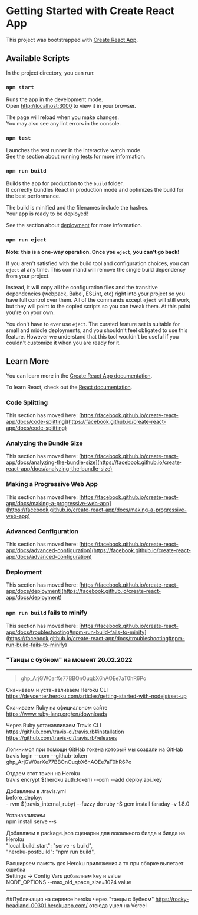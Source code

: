 # Getting Started with Create React App

This project was bootstrapped with [Create React App](https://github.com/facebook/create-react-app).

## Available Scripts

In the project directory, you can run:

### `npm start`

Runs the app in the development mode.\
Open [http://localhost:3000](http://localhost:3000) to view it in your browser.

The page will reload when you make changes.\
You may also see any lint errors in the console.

### `npm test`

Launches the test runner in the interactive watch mode.\
See the section about [running tests](https://facebook.github.io/create-react-app/docs/running-tests) for more information.

### `npm run build`

Builds the app for production to the `build` folder.\
It correctly bundles React in production mode and optimizes the build for the best performance.

The build is minified and the filenames include the hashes.\
Your app is ready to be deployed!

See the section about [deployment](https://facebook.github.io/create-react-app/docs/deployment) for more information.

### `npm run eject`

**Note: this is a one-way operation. Once you `eject`, you can't go back!**

If you aren't satisfied with the build tool and configuration choices, you can `eject` at any time. This command will remove the single build dependency from your project.

Instead, it will copy all the configuration files and the transitive dependencies (webpack, Babel, ESLint, etc) right into your project so you have full control over them. All of the commands except `eject` will still work, but they will point to the copied scripts so you can tweak them. At this point you're on your own.

You don't have to ever use `eject`. The curated feature set is suitable for small and middle deployments, and you shouldn't feel obligated to use this feature. However we understand that this tool wouldn't be useful if you couldn't customize it when you are ready for it.

## Learn More

You can learn more in the [Create React App documentation](https://facebook.github.io/create-react-app/docs/getting-started).

To learn React, check out the [React documentation](https://reactjs.org/).

### Code Splitting

This section has moved here: [https://facebook.github.io/create-react-app/docs/code-splitting](https://facebook.github.io/create-react-app/docs/code-splitting)

### Analyzing the Bundle Size

This section has moved here: [https://facebook.github.io/create-react-app/docs/analyzing-the-bundle-size](https://facebook.github.io/create-react-app/docs/analyzing-the-bundle-size)

### Making a Progressive Web App

This section has moved here: [https://facebook.github.io/create-react-app/docs/making-a-progressive-web-app](https://facebook.github.io/create-react-app/docs/making-a-progressive-web-app)

### Advanced Configuration

This section has moved here: [https://facebook.github.io/create-react-app/docs/advanced-configuration](https://facebook.github.io/create-react-app/docs/advanced-configuration)

### Deployment

This section has moved here: [https://facebook.github.io/create-react-app/docs/deployment](https://facebook.github.io/create-react-app/docs/deployment)

### `npm run build` fails to minify

This section has moved here: [https://facebook.github.io/create-react-app/docs/troubleshooting#npm-run-build-fails-to-minify](https://facebook.github.io/create-react-app/docs/troubleshooting#npm-run-build-fails-to-minify)

### "Танцы с бубном" на момент 20.02.2022
---

> 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 <br/>

Скачиваем и устанавливаем Heroku CLI<br/>
  <https://devcenter.heroku.com/articles/getting-started-with-nodejs#set-up> <br/>

Скачиваем Ruby на официальном сайте <br/>
  <https://www.ruby-lang.org/en/downloads> <br/>

Через Ruby устанавливаем Travis CLI <br/>
  <https://github.com/travis-ci/travis.rb#installation> <br/>
  <https://github.com/travis-ci/travis.rb/releases> <br/>

Логинимся при помощи GitHab токена который мы создали на GitHab <br/>
  travis login --com --github-token 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 <br/>

Отдаем этот токен на Heroku <br/>
  travis encrypt $(heroku auth:token) --com --add deploy.api_key <br/>

Добавляем в .travis.yml <br/>
  before_deploy: <br/>
    - rvm $(travis_internal_ruby) --fuzzy do ruby -S gem install faraday -v 1.8.0 <br/>

Устанавливаем<br/>
  npm install serve --s <br/>

Добавляем в package.json сценарии для локального билда и билда на Heroku <br/>
  "local_build_start": "serve -s build", <br/>
  "heroku-postbuild": "npm run build", <br/>

Расширяем память для Heroku приложения а то при сборке вылетает ошибка <br/>
  Settings -> Config Vars добавляем key и value <br/>
  NODE_OPTIONS     --max_old_space_size=1024 value <br/>

---

##Публикация на сервисе heroku через "танцы с бубном"
https://rocky-headland-00301.herokuapp.com/
отсюда ушел на Vercel
